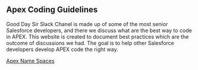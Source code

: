 ## Apex Coding Guidelines

Good Day Sir Slack Chanel is made up of some of the most senior Salesforce developers, and there we discuss what are the best way to code in APEX. This website is created to document best practices which are the outcome of discussions we had.
The goal is to help other Salesforce developers develop APEX code the right way.

[Apex Name Spaces](/name-spaces.md)
